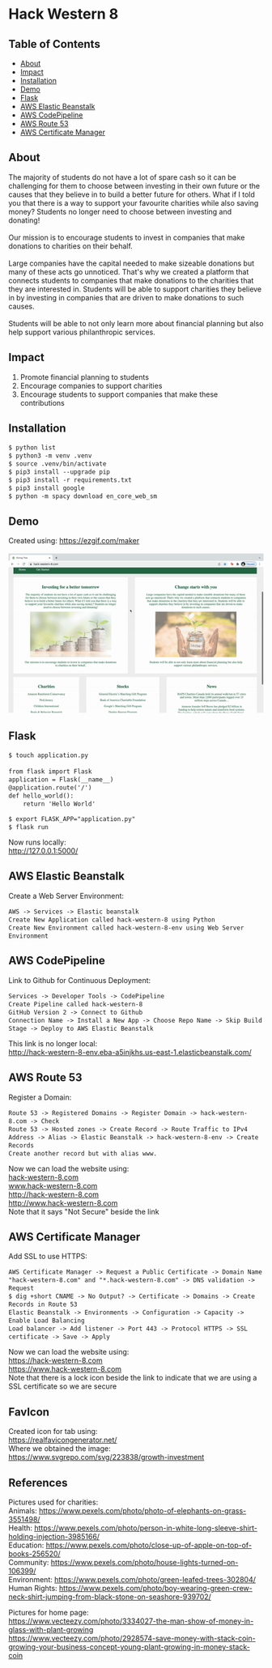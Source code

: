 # Hack Western 8

## Table of Contents
- [About](#About)
- [Impact](#Impact)
- [Installation](#Installation)
- [Demo](#Demo)
- [Flask](#Flask)
- [AWS Elastic Beanstalk](#AWS-Elastic-Beanstalk)
- [AWS CodePipeline ](#AWS-CodePipeline )
- [AWS Route 53](#AWS-Route-53)
- [AWS Certificate Manager](#AWS-Certificate-Manager)

## About
The majority of students do not have a lot of spare cash so it can be challenging for them to choose between investing in their own future or the causes that they believe in to build a better future for others. What if I told you that there is a way to support your favourite charities while also saving money? Students no longer need to choose between investing and donating!<br/><br/>
Our mission is to encourage students to invest in companies that make donations to charities on their behalf.<br/><br/>
Large companies have the capital needed to make sizeable donations but many of these acts go unnoticed. That's why we created a platform that connects students to companies that make donations to the charities that they are interested in. Students will be able to support charities they believe in by investing in companies that are driven to make donations to such causes.<br/><br/>
Students will be able to not only learn more about financial planning but also help support various philanthropic services.<br/>

## Impact
1. Promote financial planning to students
2. Encourage companies to support charities
3. Encourage students to support companies that make these contributions

## Installation
```shell script
$ python list
$ python3 -m venv .venv
$ source .venv/bin/activate
$ pip3 install --upgrade pip
$ pip3 install -r requirements.txt
$ pip3 install google
$ python -m spacy download en_core_web_sm
```

## Demo
Created using: https://ezgif.com/maker<br/><br/>
  ![](./static/img/demo.gif)

## Flask
```shell script
$ touch application.py

from flask import Flask
application = Flask(__name__)
@application.route('/')
def hello_world():
	return 'Hello World'
```
```shell script
$ export FLASK_APP="application.py"
$ flask run
```
Now runs locally: <br/>
http://127.0.0.1:5000/<br/>

## AWS Elastic Beanstalk
Create a Web Server Environment: 
```shell script
AWS -> Services -> Elastic beanstalk
Create New Application called hack-western-8 using Python
Create New Environment called hack-western-8-env using Web Server Environment
```
## AWS CodePipeline
Link to Github for Continuous Deployment:
```shell script
Services -> Developer Tools -> CodePipeline
Create Pipeline called hack-western-8
GitHub Version 2 -> Connect to Github
Connection Name -> Install a New App -> Choose Repo Name -> Skip Build Stage -> Deploy to AWS Elastic Beanstalk
```
This link is no longer local: <br/>
http://hack-western-8-env.eba-a5injkhs.us-east-1.elasticbeanstalk.com/ <br/>

## AWS Route 53
Register a Domain:
```shell script
Route 53 -> Registered Domains -> Register Domain -> hack-western-8.com -> Check
Route 53 -> Hosted zones -> Create Record -> Route Traffic to IPv4 Address -> Alias -> Elastic Beanstalk -> hack-western-8-env -> Create Records
Create another record but with alias www.
```
Now we can load the website using:<br/>
[hack-western-8.com](http://hack-western-8.com)<br/>
www.hack-western-8.com<br/>
http://hack-western-8.com<br/>
http://www.hack-western-8.com<br/>
Note that it says "Not Secure" beside the link<br/>

## AWS Certificate Manager
Add SSL to use HTTPS: 
```shell script
AWS Certificate Manager -> Request a Public Certificate -> Domain Name "hack-western-8.com" and "*.hack-western-8.com" -> DNS validation -> Request
$ dig +short CNAME -> No Output? -> Certificate -> Domains -> Create Records in Route 53
Elastic Beanstalk -> Environments -> Configuration -> Capacity -> Enable Load Balancing
Load balancer -> Add listener -> Port 443 -> Protocol HTTPS -> SSL certificate -> Save -> Apply
```
Now we can load the website using:<br/>
https://hack-western-8.com<br/>
https://www.hack-western-8.com<br/>
Note that there is a lock icon beside the link to indicate that we are using a SSL certificate so we are secure<br/>

## FavIcon
Created icon for tab using:<br/>
https://realfavicongenerator.net/<br/>
Where we obtained the image:<br/>
https://www.svgrepo.com/svg/223838/growth-investment<br/>

## References
Pictures used for charities:<br/>
Animals: https://www.pexels.com/photo/photo-of-elephants-on-grass-3551498/<br/>
Health: https://www.pexels.com/photo/person-in-white-long-sleeve-shirt-holding-injection-3985166/<br/>
Education: https://www.pexels.com/photo/close-up-of-apple-on-top-of-books-256520/<br/>
Community: https://www.pexels.com/photo/house-lights-turned-on-106399/<br/>
Environment: https://www.pexels.com/photo/green-leafed-trees-302804/<br/>
Human Rights: https://www.pexels.com/photo/boy-wearing-green-crew-neck-shirt-jumping-from-black-stone-on-seashore-939702/<br/>

Pictures for home page:<br/>
https://www.vecteezy.com/photo/3334027-the-man-show-of-money-in-glass-with-plant-growing<br/>
https://www.vecteezy.com/photo/2928574-save-money-with-stack-coin-growing-your-business-concept-young-plant-growing-in-money-stack-coin<br/>

